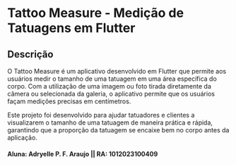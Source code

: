 # Tattoo Measure - Medição de Tatuagens em Flutter
## Descrição
O Tattoo Measure é um aplicativo desenvolvido em Flutter que permite aos usuários medir o tamanho de uma tatuagem em uma área específica do corpo. Com a utilização de uma imagem ou foto tirada diretamente da câmera ou selecionada da galeria, o aplicativo permite que os usuários façam medições precisas em centímetros.

Este projeto foi desenvolvido para ajudar tatuadores e clientes a visualizarem o tamanho de uma tatuagem de maneira prática e rápida, garantindo que a proporção da tatuagem se encaixe bem no corpo antes da aplicação.

#### Aluna: Adryelle P. F. Araujo || RA: 1012023100409